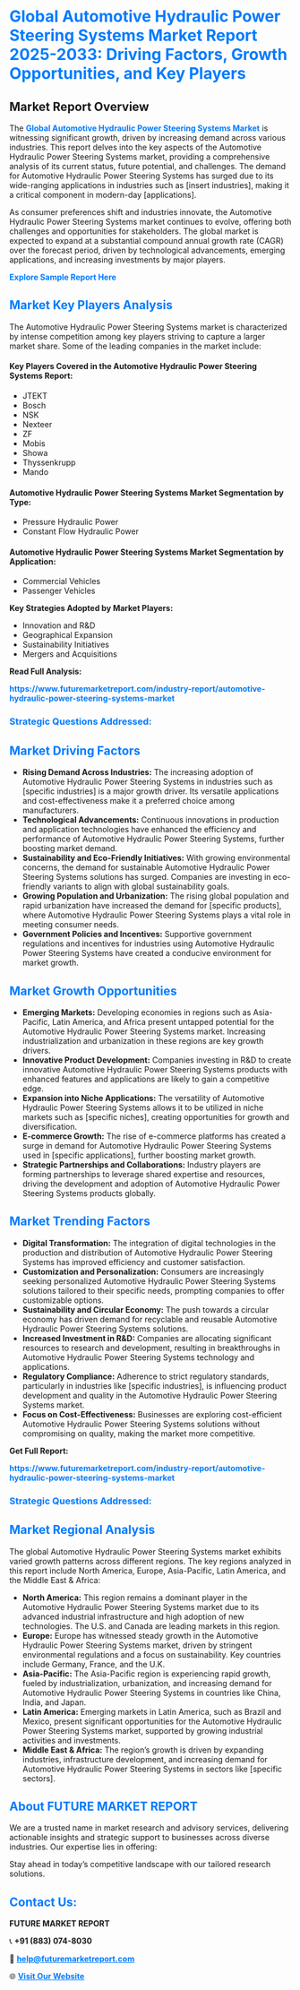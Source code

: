 <h1 style="color: #007BFF;">Global Automotive Hydraulic Power Steering Systems Market Report 2025-2033: Driving Factors, Growth Opportunities, and Key Players</h1>

<section id="overview">
<h2>Market Report Overview</h2>
<p>The <a href="https://www.futuremarketreport.com/industry-report/automotive-hydraulic-power-steering-systems-market" style="color: #007BFF; text-decoration: none;"><strong>Global Automotive Hydraulic Power Steering Systems Market</strong></a> is witnessing significant growth, driven by increasing demand across various industries. This report delves into the key aspects of the Automotive Hydraulic Power Steering Systems market, providing a comprehensive analysis of its current status, future potential, and challenges. The demand for Automotive Hydraulic Power Steering Systems has surged due to its wide-ranging applications in industries such as [insert industries], making it a critical component in modern-day [applications].</p>
<p>As consumer preferences shift and industries innovate, the Automotive Hydraulic Power Steering Systems market continues to evolve, offering both challenges and opportunities for stakeholders. The global market is expected to expand at a substantial compound annual growth rate (CAGR) over the forecast period, driven by technological advancements, emerging applications, and increasing investments by major players.</p>
</section>

<section id="overview">
<p><a href="https://www.futuremarketreport.com/request-sample/reportId=89528" style="color: #007BFF; text-decoration: none;"><strong>Explore Sample Report Here</strong></a></p>
</section>

<section id="key-players">
<h2 style="color: #007BFF;">Market Key Players Analysis</h2>
<p>The Automotive Hydraulic Power Steering Systems market is characterized by intense competition among key players striving to capture a larger market share. Some of the leading companies in the market include:</p>
<h4>Key Players Covered in the Automotive Hydraulic Power Steering Systems Report:</h4>
<ul><li>JTEKT</li><li>Bosch</li><li>NSK</li><li>Nexteer</li><li>ZF</li><li>Mobis</li><li>Showa</li><li>Thyssenkrupp</li><li>Mando</li></ul>
<h4>Automotive Hydraulic Power Steering Systems Market Segmentation by Type:</h4>
<ul><li>Pressure Hydraulic Power</li><li>Constant Flow Hydraulic Power</li></ul>

<h4>Automotive Hydraulic Power Steering Systems Market Segmentation by Application:</h4>
<ul><li>Commercial Vehicles</li><li>Passenger Vehicles</li></ul>
<p><strong>Key Strategies Adopted by Market Players:</strong></p>
<ul>
<li>Innovation and R&D</li>
<li>Geographical Expansion</li>
<li>Sustainability Initiatives</li>
<li>Mergers and Acquisitions</li>
</ul>
</section>

<section>
<p><strong>Read Full Analysis: </strong></p><a href="https://www.futuremarketreport.com/industry-report/automotive-hydraulic-power-steering-systems-market" style="color: #007BFF; text-decoration: none;"><strong>https://www.futuremarketreport.com/industry-report/automotive-hydraulic-power-steering-systems-market</strong></a>
<h3 style="color: #007BFF;">Strategic Questions Addressed:</h3>
</section>

<section id="driving-factors">
<h2 style="color: #007BFF;">Market Driving Factors</h2>
<ul>
<li><strong>Rising Demand Across Industries:</strong> The increasing adoption of Automotive Hydraulic Power Steering Systems in industries such as [specific industries] is a major growth driver. Its versatile applications and cost-effectiveness make it a preferred choice among manufacturers.</li>
<li><strong>Technological Advancements:</strong> Continuous innovations in production and application technologies have enhanced the efficiency and performance of Automotive Hydraulic Power Steering Systems, further boosting market demand.</li>
<li><strong>Sustainability and Eco-Friendly Initiatives:</strong> With growing environmental concerns, the demand for sustainable Automotive Hydraulic Power Steering Systems solutions has surged. Companies are investing in eco-friendly variants to align with global sustainability goals.</li>
<li><strong>Growing Population and Urbanization:</strong> The rising global population and rapid urbanization have increased the demand for [specific products], where Automotive Hydraulic Power Steering Systems plays a vital role in meeting consumer needs.</li>
<li><strong>Government Policies and Incentives:</strong> Supportive government regulations and incentives for industries using Automotive Hydraulic Power Steering Systems have created a conducive environment for market growth.</li>
</ul>
</section>

<section id="growth-opportunities">
<h2 style="color: #007BFF;">Market Growth Opportunities</h2>
<ul>
<li><strong>Emerging Markets:</strong> Developing economies in regions such as Asia-Pacific, Latin America, and Africa present untapped potential for the Automotive Hydraulic Power Steering Systems market. Increasing industrialization and urbanization in these regions are key growth drivers.</li>
<li><strong>Innovative Product Development:</strong> Companies investing in R&D to create innovative Automotive Hydraulic Power Steering Systems products with enhanced features and applications are likely to gain a competitive edge.</li>
<li><strong>Expansion into Niche Applications:</strong> The versatility of Automotive Hydraulic Power Steering Systems allows it to be utilized in niche markets such as [specific niches], creating opportunities for growth and diversification.</li>
<li><strong>E-commerce Growth:</strong> The rise of e-commerce platforms has created a surge in demand for Automotive Hydraulic Power Steering Systems used in [specific applications], further boosting market growth.</li>
<li><strong>Strategic Partnerships and Collaborations:</strong> Industry players are forming partnerships to leverage shared expertise and resources, driving the development and adoption of Automotive Hydraulic Power Steering Systems products globally.</li>
</ul>
</section>

<section id="trending-factors">
<h2 style="color: #007BFF;">Market Trending Factors</h2>
<ul>
<li><strong>Digital Transformation:</strong> The integration of digital technologies in the production and distribution of Automotive Hydraulic Power Steering Systems has improved efficiency and customer satisfaction.</li>
<li><strong>Customization and Personalization:</strong> Consumers are increasingly seeking personalized Automotive Hydraulic Power Steering Systems solutions tailored to their specific needs, prompting companies to offer customizable options.</li>
<li><strong>Sustainability and Circular Economy:</strong> The push towards a circular economy has driven demand for recyclable and reusable Automotive Hydraulic Power Steering Systems solutions.</li>
<li><strong>Increased Investment in R&D:</strong> Companies are allocating significant resources to research and development, resulting in breakthroughs in Automotive Hydraulic Power Steering Systems technology and applications.</li>
<li><strong>Regulatory Compliance:</strong> Adherence to strict regulatory standards, particularly in industries like [specific industries], is influencing product development and quality in the Automotive Hydraulic Power Steering Systems market.</li>
<li><strong>Focus on Cost-Effectiveness:</strong> Businesses are exploring cost-efficient Automotive Hydraulic Power Steering Systems solutions without compromising on quality, making the market more competitive.</li>
</ul>
</section>

<section>
<p><strong>Get Full Report: </strong></p><a href="https://www.futuremarketreport.com/industry-report/automotive-hydraulic-power-steering-systems-market" style="color: #007BFF; text-decoration: none;"><strong>https://www.futuremarketreport.com/industry-report/automotive-hydraulic-power-steering-systems-market</strong></a>
<h3 style="color: #007BFF;">Strategic Questions Addressed:</h3>
</section>


<section id="regional-analysis">
<h2 style="color: #007BFF;">Market Regional Analysis</h2>
<p>The global Automotive Hydraulic Power Steering Systems market exhibits varied growth patterns across different regions. The key regions analyzed in this report include North America, Europe, Asia-Pacific, Latin America, and the Middle East & Africa:</p>
<ul>
<li><strong>North America:</strong> This region remains a dominant player in the Automotive Hydraulic Power Steering Systems market due to its advanced industrial infrastructure and high adoption of new technologies. The U.S. and Canada are leading markets in this region.</li>
<li><strong>Europe:</strong> Europe has witnessed steady growth in the Automotive Hydraulic Power Steering Systems market, driven by stringent environmental regulations and a focus on sustainability. Key countries include Germany, France, and the U.K.</li>
<li><strong>Asia-Pacific:</strong> The Asia-Pacific region is experiencing rapid growth, fueled by industrialization, urbanization, and increasing demand for Automotive Hydraulic Power Steering Systems in countries like China, India, and Japan.</li>
<li><strong>Latin America:</strong> Emerging markets in Latin America, such as Brazil and Mexico, present significant opportunities for the Automotive Hydraulic Power Steering Systems market, supported by growing industrial activities and investments.</li>
<li><strong>Middle East & Africa:</strong> The region’s growth is driven by expanding industries, infrastructure development, and increasing demand for Automotive Hydraulic Power Steering Systems in sectors like [specific sectors].</li>
</ul>
</section>

<footer>
<h2 style="color: #007BFF;">About FUTURE MARKET REPORT</h2>
<p>We are a trusted name in market research and advisory services, delivering actionable insights and strategic support to businesses across diverse industries. Our expertise lies in offering:</p>

<p>Stay ahead in today’s competitive landscape with our tailored research solutions.</p>

<h2 style="color: #007BFF;">Contact Us:</h2>
<p><strong>FUTURE MARKET REPORT</strong></p>
<p>📞 <strong>+91 (883) 074-8030</strong></p>
<p>📧 <strong><a href="mailto:help@futuremarketreport.com" style="color: #007BFF;">help@futuremarketreport.com</a></strong></p>
<p>🌐 <strong><a href="https://www.futuremarketreport.com/" style="color: #007BFF;">Visit Our Website</a></strong></p>
</footer>